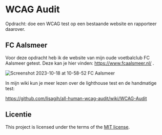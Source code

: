 # WCAG Audit 

Opdracht: doe een WCAG test op een bestaande website en rapporteer daarover.

## FC Aalsmeer

Voor deze opdracht heb ik de website van mijn oude voetbalclub FC Aalsmeer getest. Deze kan je hier vinden: https://www.fcaalsmeer.nl/ .

![Screenshot 2023-10-18 at 10-58-52 FC Aalsmeer](https://github.com/lisagjh/all-human-wcag-audit/assets/131701505/27a1408d-9507-4c82-a23c-4044dee078c3)

In mijn wiki kun je meer lezen over de lighthouse test en de handmatige test:

https://github.com/lisagjh/all-human-wcag-audit/wiki/WCAG-Audit

## Licentie

This project is licensed under the terms of the [MIT license](./LICENSE).
